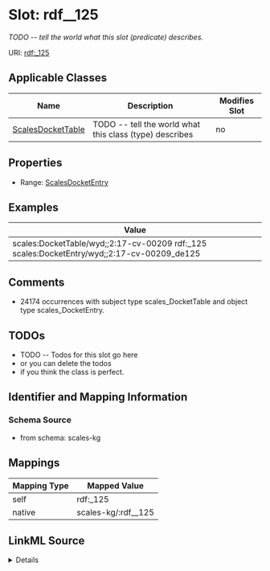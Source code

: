 

# Slot: rdf__125


_TODO -- tell the world what this slot (predicate) describes._





URI: [rdf:_125](http://www.w3.org/1999/02/22-rdf-syntax-ns#_125)



<!-- no inheritance hierarchy -->





## Applicable Classes

| Name | Description | Modifies Slot |
| --- | --- | --- |
| [ScalesDocketTable](../classes/ScalesDocketTable.md) | TODO -- tell the world what this class (type) describes |  no  |







## Properties

* Range: [ScalesDocketEntry](../classes/ScalesDocketEntry.md)






## Examples

| Value |
| --- |
| scales:DocketTable/wyd;;2:17-cv-00209 rdf:_125 scales:DocketEntry/wyd;;2:17-cv-00209_de125 |

## Comments

* 24174 occurrences with subject type scales_DocketTable and object type scales_DocketEntry.

## TODOs

* TODO -- Todos for this slot go here
* or you can delete the todos
* if you think the class is perfect.

## Identifier and Mapping Information







### Schema Source


* from schema: scales-kg




## Mappings

| Mapping Type | Mapped Value |
| ---  | ---  |
| self | rdf:_125 |
| native | scales-kg/:rdf__125 |




## LinkML Source

<details>
```yaml
name: rdf__125
description: TODO -- tell the world what this slot (predicate) describes.
todos:
- TODO -- Todos for this slot go here
- or you can delete the todos
- if you think the class is perfect.
comments:
- 24174 occurrences with subject type scales_DocketTable and object type scales_DocketEntry.
examples:
- value: scales:DocketTable/wyd;;2:17-cv-00209 rdf:_125 scales:DocketEntry/wyd;;2:17-cv-00209_de125
from_schema: scales-kg
rank: 1000
slot_uri: rdf:_125
alias: rdf__125
domain_of:
- scales_DocketTable
range: scales_DocketEntry

```
</details>